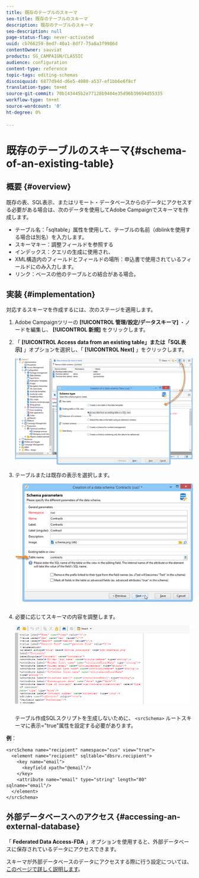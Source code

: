 ```yaml
---
title: 既存のテーブルのスキーマ
seo-title: 既存のテーブルのスキーマ
description: 既存のテーブルのスキーマ
seo-description: null
page-status-flag: never-activated
uuid: cb766259-8ed7-40a1-8df7-75a8a3f9986d
contentOwner: sauviat
products: SG_CAMPAIGN/CLASSIC
audience: configuration
content-type: reference
topic-tags: editing-schemas
discoiquuid: 6877d94d-d6e5-4080-a537-ef1bb6e6f8cf
translation-type: tm+mt
source-git-commit: 70b143445b2e77128b9404e35d96b39694d55335
workflow-type: tm+mt
source-wordcount: '0'
ht-degree: 0%

---
```



# 既存のテーブルのスキーマ{#schema-of-an-existing-table}

## 概要 {#overview}

既存の表、SQL表示、またはリモート・データベースからのデータにアクセスする必要がある場合は、次のデータを使用してAdobe Campaignでスキーマを作成します。

* テーブル名：「sqltable」属性を使用して、テーブルの名前（dblinkを使用する場合は別名）を入力します。
* スキーマキー：調整フィールドを参照する
* インデックス：クエリの生成に使用され、
* XML構造内のフィールドとフィールドの場所：申込書で使用されているフィールドにのみ入力します。
* リンク：ベースの他のテーブルとの結合がある場合。

## 実装 {#implementation}

対応するスキーマを作成するには、次のステージを適用します。

1. Adobe Campaignツリーの **[!UICONTROL 管理/設定/データスキーマ]** ・ノードを編集し、 **[!UICONTROL 新規]** をクリックします。
1. 「 **[!UICONTROL Access data from an existing table」または「SQL表示]** 」オプションを選択し、「 **[!UICONTROL Next]** 」をクリックします。

   ![](assets/s_ncs_configuration_extand_a_schema.png)

1. テーブルまたは既存の表示を選択します。

   ![](assets/s_ncs_configuration_select_table.png)

1. 必要に応じてスキーマの内容を調整します。

   ![](assets/s_ncs_configuration_view_create_schema.png)

   テーブル作成SQLスクリプトを生成しないために、 `<srcSchema>` ルートスキーマに表示=&quot;true&quot;属性を設定する必要があります。

**例**：

```
<srcSchema name="recipient" namespace="cus" view="true">
  <element name="recipient" sqltable="dbsrv.recipient">
    <key name="email">
      <keyfield xpath="@email"/>
    </key>   
    <attribute name="email" type="string" length="80" sqlname="email"/>
  </element>
</srcSchema>
```

## 外部データベースへのアクセス {#accessing-an-external-database}

「 **Federated Data Access-FDA** 」オプションを使用すると、外部データベースに保存されているデータにアクセスできます。

スキーマが外部データベースのデータにアクセスする際に行う設定については、 [このページで詳しく説明します](../../platform/using/creating-data-schema.md)。
